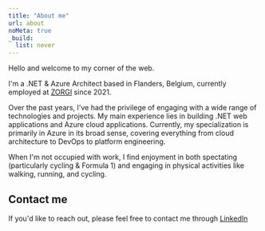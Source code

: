 ```yaml
---
title: "About me"
url: about
noMeta: true
_build:
  list: never
---
```

Hello and welcome to my corner of the web.

I'm a .NET & Azure Architect based in Flanders, Belgium, currently employed at [ZORGI](https://www.zorgi.be/) since 2021.

Over the past years, I've had the privilege of engaging with a wide range of technologies and projects. My main experience lies in building .NET web applications and Azure cloud applications. Currently, my specialization is primarily in Azure in its broad sense, covering everything from cloud architecture to DevOps to platform engineering.

When I'm not occupied with work, I find enjoyment in both spectating (particularly cycling & Formula 1) and engaging in physical activities like walking, running, and cycling.

## Contact me
If you'd like to reach out, please feel free to contact me through [LinkedIn](https://www.linkedin.com/in/steven-devooght/)